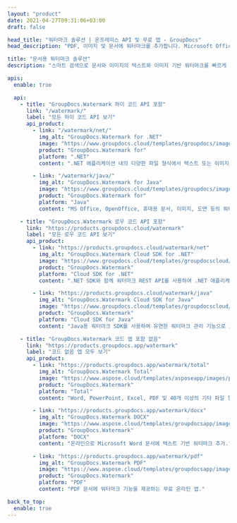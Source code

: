 ```yaml
---
layout: "product"
date: 2021-04-27T09:31:06+03:00
draft: false

head_title: "워터마크 솔루션 | 온프레미스 API 및 무료 앱 - GroupDocs"
head_description: "PDF, 이미지 및 문서에 워터마크를 추가합니다. Microsoft Office, PDF, OpenDocument, 이미지 파일 형식 등을 위한 워터마킹 솔루션."

title: "문서용 워터마크 솔루션"
description: "스마트 검색으로 문서와 이미지의 텍스트와 이미지 기반 워터마크를 빠르게 적용하고 조작하세요."

apis:
  enable: true

  api:
    - title: "GroupDocs.Watermark 하이 코드 API 포함"
      link: "/watermark/"
      label: "모든 하이 코드 API 보기"
      api_product:
        - link: "/watermark/net/"
          img_alt: "GroupDocs.Watermark for .NET"
          image: "https://www.groupdocs.cloud/templates/groupdocs/images/product-logos/groupdocs-watermark-net.png"
          product: "GroupDocs.Watermark for"
          platform: ".NET"
          content: ".NET 애플리케이션 내의 다양한 파일 형식에서 텍스트 또는 이미지 워터마크 검색, 추가 또는 제거."

        - link: "/watermark/java/"
          img_alt: "GroupDocs.Watermark for Java"
          image: "https://www.groupdocs.cloud/templates/groupdocs/images/product-logos/groupdocs-watermark-java.png"
          product: "GroupDocs.Watermark for"
          platform: "Java"
          content: "MS Office, OpenOffice, 휴대용 문서, 이미지, 도면 등의 워터마크를 조작하기 위한 Java 기반 애플리케이션용 온프레미스 API."

    - title: "GroupDocs.Watermark 로우 코드 API 포함"
      link: "https://products.groupdocs.cloud/watermark"
      label: "모든 로우 코드 API 보기"
      api_product:
        - link: "https://products.groupdocs.cloud/watermark/net"
          img_alt: "GroupDocs.Watermark Cloud SDK for .NET"
          image: "https://www.groupdocs.cloud/templates/groupdocscloud/images/sdk/272x272/groupdocs_watermark-for-net.png"
          product: "GroupDocs.Watermark"
          platform: "Cloud SDK for .NET"
          content: ".NET SDK와 함께 워터마크 REST API를 사용하여 .NET 애플리케이션 내의 문서 형식에서 워터마크를 적용, 찾기, 편집 및 제거합니다.."

        - link: "https://products.groupdocs.cloud/watermark/java"
          img_alt: "GroupDocs.Watermark Cloud SDK for Java"
          image: "https://www.groupdocs.cloud/templates/groupdocscloud/images/sdk/272x272/groupdocs_watermark-for-java.png"
          product: "GroupDocs.Watermark"
          platform: "Cloud SDK for Java"
          content: "Java용 워터마크 SDK를 사용하여 유연한 워터마크 관리 기능으로 Java 애플리케이션 강화."

    - title: "GroupDocs.Watermark 코드 앱 포함 없음"
      link: "https://products.groupdocs.app/watermark"
      label: "코드 없음 앱 모두 보기"
      api_product:
        - link: "https://products.groupdocs.app/watermark/total"
          img_alt: "GroupDocs.Watermark Total"
          image: "https://www.aspose.cloud/templates/asposeapp/images/products/logo/aspose_watermark-app.png"
          product: "GroupDocs.Watermark"
          platform: "Total"
          content: "Word, PowerPoint, Excel, PDF 및 40개 이상의 기타 파일 형식에 워터마크를 추가하는 무료 온라인 앱."

        - link: "https://products.groupdocs.app/watermark/docx"
          img_alt: "GroupDocs.Watermark DOCX"
          image: "https://www.aspose.cloud/templates/groupdocsapp/images/products/logo/groupdocs_words-app.png"
          product: "GroupDocs.Watermark"
          platform: "DOCX"
          content: "온라인으로 Microsoft Word 문서에 텍스트 기반 워터마크 추가."

        - link: "https://products.groupdocs.app/watermark/pdf"
          img_alt: "GroupDocs.Watermark PDF"
          image: "https://www.aspose.cloud/templates/groupdocsapp/images/products/logo/groupdocs_pdf-app.png"
          product: "GroupDocs.Watermark"
          platform: "PDF"
          content: "PDF 문서에 워터마크 기능을 제공하는 무료 온라인 앱."

back_to_top:
  enable: true
---
```

